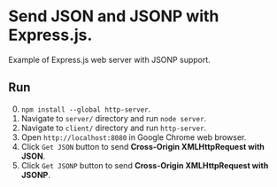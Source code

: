 # Send JSON and JSONP with Express.js.

Example of Express.js web server with JSONP support.

## Run

0. `npm install --global http-server`.
1. Navigate to `server/` directory and run `node server`.
2. Navigate to `client/` directory and run `http-server`.
3. Open `http://localhost:8080` in Google Chrome web browser.
4. Click `Get JSON` button to send __Cross-Origin XMLHttpRequest with JSON__.
5. Click `Get JSONP` button to send __Cross-Origin XMLHttpRequest with JSONP__.
